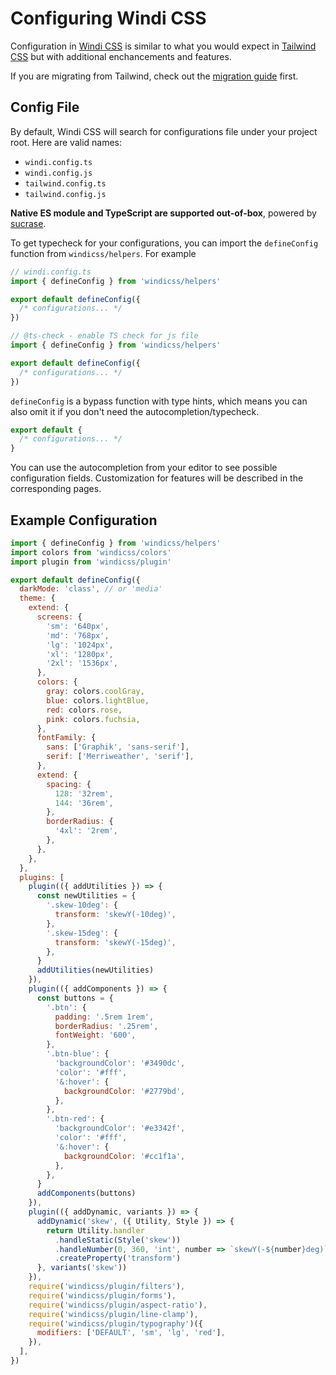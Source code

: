 [windi css]: https://github.com/windicss/windicss
[tailwind css]: https://tailwindcss.com/docs
[migration guide]: /guide/migration

# Configuring Windi CSS

Configuration in [Windi CSS] is similar to what you would expect in [Tailwind CSS] but with additional enchancements and features.

If you are migrating from Tailwind, check out the [migration guide] first.

## Config File

By default, Windi CSS will search for configurations file under your project root. Here are valid names:

- `windi.config.ts`
- `windi.config.js`
- `tailwind.config.ts`
- `tailwind.config.js`

**Native ES module and TypeScript are supported out-of-box**, powered by [sucrase](https://github.com/alangpierce/sucrase).

To get typecheck for your configurations, you can import the `defineConfig` function from `windicss/helpers`. For example

```ts
// windi.config.ts
import { defineConfig } from 'windicss/helpers'

export default defineConfig({
  /* configurations... */
})
```

```js windi.config.js
// @ts-check - enable TS check for js file
import { defineConfig } from 'windicss/helpers'

export default defineConfig({
  /* configurations... */
})
```

`defineConfig` is a bypass function with type hints, which means you can also omit it if you don't need the autocompletion/typecheck.

```js windi.config.js
export default {
  /* configurations... */
}
```

You can use the autocompletion from your editor to see possible configuration fields. Customization for features will be described in the corresponding pages. 

## Example Configuration

```js
import { defineConfig } from 'windicss/helpers'
import colors from 'windicss/colors'
import plugin from 'windicss/plugin'

export default defineConfig({
  darkMode: 'class', // or 'media'
  theme: {
    extend: {
      screens: {
        'sm': '640px',
        'md': '768px',
        'lg': '1024px',
        'xl': '1280px',
        '2xl': '1536px',
      },
      colors: {
        gray: colors.coolGray,
        blue: colors.lightBlue,
        red: colors.rose,
        pink: colors.fuchsia,
      },
      fontFamily: {
        sans: ['Graphik', 'sans-serif'],
        serif: ['Merriweather', 'serif'],
      },
      extend: {
        spacing: {
          128: '32rem',
          144: '36rem',
        },
        borderRadius: {
          '4xl': '2rem',
        },
      },
    },
  },
  plugins: [
    plugin(({ addUtilities }) => {
      const newUtilities = {
        '.skew-10deg': {
          transform: 'skewY(-10deg)',
        },
        '.skew-15deg': {
          transform: 'skewY(-15deg)',
        },
      }
      addUtilities(newUtilities)
    }),
    plugin(({ addComponents }) => {
      const buttons = {
        '.btn': {
          padding: '.5rem 1rem',
          borderRadius: '.25rem',
          fontWeight: '600',
        },
        '.btn-blue': {
          'backgroundColor': '#3490dc',
          'color': '#fff',
          '&:hover': {
            backgroundColor: '#2779bd',
          },
        },
        '.btn-red': {
          'backgroundColor': '#e3342f',
          'color': '#fff',
          '&:hover': {
            backgroundColor: '#cc1f1a',
          },
        },
      }
      addComponents(buttons)
    }),
    plugin(({ addDynamic, variants }) => {
      addDynamic('skew', ({ Utility, Style }) => {
        return Utility.handler
          .handleStatic(Style('skew'))
          .handleNumber(0, 360, 'int', number => `skewY(-${number}deg)`)
          .createProperty('transform')
      }, variants('skew'))
    }),
    require('windicss/plugin/filters'),
    require('windicss/plugin/forms'),
    require('windicss/plugin/aspect-ratio'),
    require('windicss/plugin/line-clamp'),
    require('windicss/plugin/typography')({
      modifiers: ['DEFAULT', 'sm', 'lg', 'red'],
    }),
  ],
})
```
